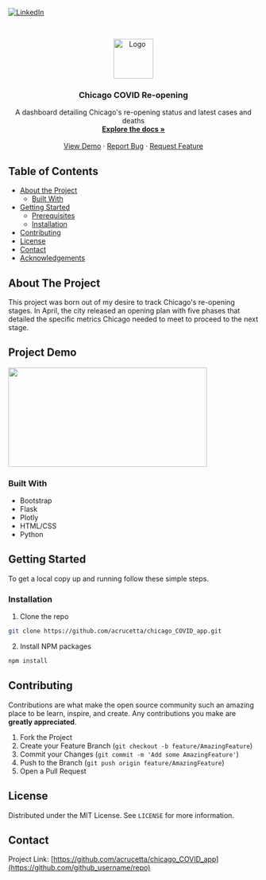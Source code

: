 <!--
*** Thanks for checking out this README Template. If you have a suggestion that would
*** make this better, please fork the repo and create a pull request or simply open
*** an issue with the tag "enhancement".
*** Thanks again! Now go create something AMAZING! :D
***
***
***
*** To avoid retyping too much info. Do a search and replace for the following:
*** github_username, repo, twitter_handle, email
-->
<!-- PROJECT SHIELDS -->
<!--
*** I'm using markdown "reference style" links for readability.
*** Reference links are enclosed in brackets [ ] instead of parentheses ( ).
*** See the bottom of this document for the declaration of the reference variables
*** for contributors-url, forks-url, etc. This is an optional, concise syntax you may use.
*** https://www.markdownguide.org/basic-syntax/#reference-style-links
-->
[![LinkedIn][linkedin-shield]][linkedin-url]

<!-- PROJECT LOGO -->
<br />
<p align="center">
  <a href="https://github.com/acrucetta/chicago_COVID_app">
    <img src="https://github.com/acrucetta/chicago_COVID_app/blob/master/templates/img/chicago_logo.png" alt="Logo" width="80" height="80">
  </a>

  <h3 align="center">Chicago COVID Re-opening</h3>

  <p align="center">
    A dashboard detailing Chicago's re-opening status and latest cases and deaths
    <br />
    <a href="https://github.com/acrucetta/chicago_COVID_app"><strong>Explore the docs »</strong></a>
    <br />
    <br />
    <a href="https://github.com/acrucetta/chicago_COVID_app">View Demo</a>
    ·
    <a href="https://github.com/acrucetta/chicago_COVID_app/issues">Report Bug</a>
    ·
    <a href="https://github.com/acrucetta/chicago_COVID_app/issues">Request Feature</a>
  </p>
</p>



<!-- TABLE OF CONTENTS -->
## Table of Contents

* [About the Project](#about-the-project)
  * [Built With](#built-with)
* [Getting Started](#getting-started)
  * [Prerequisites](#prerequisites)
  * [Installation](#installation)
* [Contributing](#contributing)
* [License](#license)
* [Contact](#contact)
* [Acknowledgements](#acknowledgements)

<!-- ABOUT THE PROJECT -->
## About The Project

This project was born out of my desire to track Chicago's re-opening stages. In April, the city released an opening plan with five phases that detailed the specific metrics Chicago needed to meet to proceed to the next stage.

## Project Demo

<img src="https://media.giphy.com/media/UqwoqfMAmZiV8vG6ea/giphy.gif" width="400" height="200" />

### Built With

* Bootstrap
* Flask
* Plotly
* HTML/CSS
* Python

<!-- GETTING STARTED -->
## Getting Started

To get a local copy up and running follow these simple steps.

### Installation
 
1. Clone the repo
```sh
git clone https://github.com/acrucetta/chicago_COVID_app.git
```
2. Install NPM packages
```sh
npm install
```
<!-- CONTRIBUTING -->
## Contributing

Contributions are what make the open source community such an amazing place to be learn, inspire, and create. Any contributions you make are **greatly appreciated**.

1. Fork the Project
2. Create your Feature Branch (`git checkout -b feature/AmazingFeature`)
3. Commit your Changes (`git commit -m 'Add some AmazingFeature'`)
4. Push to the Branch (`git push origin feature/AmazingFeature`)
5. Open a Pull Request

<!-- LICENSE -->
## License

Distributed under the MIT License. See `LICENSE` for more information.


<!-- CONTACT -->
## Contact

Project Link: [https://github.com/acrucetta/chicago_COVID_app](https://github.com/github_username/repo)


<!-- MARKDOWN LINKS & IMAGES -->
<!-- https://www.markdownguide.org/basic-syntax/#reference-style-links -->
[issues-url]: https://github.com/acrucetta/chicago_COVID_app/issues
[linkedin-shield]: https://img.shields.io/badge/-LinkedIn-black.svg?style=flat-square&logo=linkedin&colorB=555
[linkedin-url]: https://www.linkedin.com/in/andres-crucetta/
[product-screenshot]: images/screenshot.png
